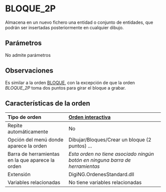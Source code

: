 # BLOQUE\_2P

Almacena en un nuevo fichero una entidad o conjunto de entidades, que podrán ser insertadas posteriormente en cualquier dibujo.

## Parámetros

No admite parámetros

## Observaciones

Es similar a la orden [BLOQUE](BLOQUE.html), con la excepción de que la orden _BLOQUE\_2P_ toma dos puntos para girar el bloque a grabar.

## Características de la orden

| Tipo de orden | [Orden interactiva]() |
| :--- | :--- |
| Repite automáticamente | No |
| Opción del menú donde aparece la orden | Dibujar/Bloques/Crear un bloque \(2 puntos\) ... |
| Barra de herramientas en la que aparece la orden | _Esta orden no tiene asociado ningún botón en ninguna barra de herramientas_ |
| Extensión | DigiNG.OrdenesStandard.dll |
| Variables relacionadas | No tiene variables relacionadas |

